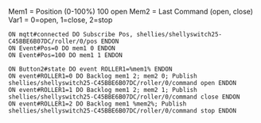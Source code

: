 Mem1 = Position (0-100%) 100 open
Mem2 = Last Command (open, close)
Var1 = 0=open, 1=close, 2=stop

```
ON mqtt#connected DO Subscribe Pos, shellies/shellyswitch25-C45BBE6B07DC/roller/0/pos ENDON
ON Event#Pos=0 DO mem1 0 ENDON
ON Event#Pos=100 DO mem1 1 ENDON

ON Button2#state DO event ROLLER1=%mem1% ENDON
ON event#ROLLER1=0 DO Backlog mem1 2; mem2 0; Publish shellies/shellyswitch25-C45BBE6B07DC/roller/0/command open ENDON
ON event#ROLLER1=1 DO Backlog mem1 2; mem2 1; Publish shellies/shellyswitch25-C45BBE6B07DC/roller/0/command close ENDON
ON event#ROLLER1=2 DO Backlog mem1 %mem2%; Publish shellies/shellyswitch25-C45BBE6B07DC/roller/0/command stop ENDON

```
